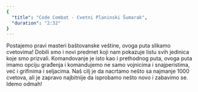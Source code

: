 ```yaml
---
{
  "title": "Code Combat - Cvetni Planinski Šumarak",
  "duration": "2:32"
}
---
```


Postajemo pravi masteri baštovanske veštine, ovoga puta slikamo cvetovima! Dobili smo i novi predmet koji nam pokazuje listu svih jedinica koje smo prizvali. Komandovanje je isto kao i prethodnog puta, ovoga puta imamo opciju građenja i komandujemo ne samo vojnicima i snajperistima, već i grifinima i seljacima. Naš cilj je da nacrtamo nešto sa najmanje 1000 cvetova, ali je zapravo najbitnije da isprobamo nešto novo i zabavimo se. Idemo odmah!



